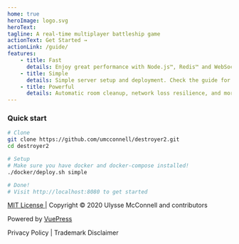 ```yaml
---
home: true
heroImage: logo.svg
heroText:
tagline: A real-time multiplayer battleship game
actionText: Get Started →
actionLink: /guide/
features:
    - title: Fast
      details: Enjoy great performance with Node.js™, Redis™ and WebSockets.
    - title: Simple
      details: Simple server setup and deployment. Check the guide for simple deployment instructions, including for Docker™!
    - title: Powerful
      details: Automatic room cleanup, network loss resilience, and more!
---
```


### Quick start

```bash
# Clone
git clone https://github.com/umcconnell/destroyer2.git
cd destroyer2

# Setup
# Make sure you have docker and docker-compose installed!
./docker/deploy.sh simple

# Done!
# Visit http://localhost:8080 to get started
```

<footer class="footer">
<a
  href="https://github.com/umcconnell/destroyer2/blob/master/LICENSE.md"
  target="_blank"
  rel="noopener noreferrer"
>
  MIT License
</a>
| Copyright © 2020 Ulysse McConnell and contributors
<p>
  Powered by
  <a
    href="https://vuepress.vuejs.org/"
    target="_blank"
    rel="noopener noreferrer"
  >
    VuePress
  </a>
</p>
<p>
<a :href="$withBase('/legal/privacy')">Privacy Policy</a> |
<a :href="$withBase('/legal/trademark-disclaimer')">Trademark Disclaimer</a>
</p>
</footer>
